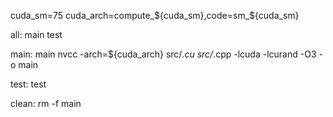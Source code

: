 
cuda_sm=75
cuda_arch=compute_${cuda_sm},code=sm_${cuda_sm}


all: main test

main: main
    nvcc -arch=${cuda_arch}  src/*.cu src/*.cpp -lcuda -lcurand -O3 -o main

test: test

clean:
    rm -f main

